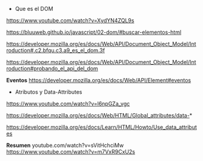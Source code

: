 - Que es el DOM

https://www.youtube.com/watch?v=XydYN4ZQL9s

https://bluuweb.github.io/javascript/02-dom/#buscar-elementos-html

https://developer.mozilla.org/es/docs/Web/API/Document_Object_Model/Introduction#.c2.bfqu.c3.a9_es_el_dom.3f

https://developer.mozilla.org/es/docs/Web/API/Document_Object_Model/Introduction#probando_el_api_del_dom

**Eventos**
https://developer.mozilla.org/es/docs/Web/API/Element#eventos

- Atributos y Data-Attributes

https://www.youtube.com/watch?v=l6npGZa_vgc

https://developer.mozilla.org/es/docs/Web/HTML/Global_attributes/data-*

https://developer.mozilla.org/es/docs/Learn/HTML/Howto/Use_data_attributes


**Resumen**
youtube.com/watch?v=sVitHchciMw
https://www.youtube.com/watch?v=m7VxR9CxU2s


